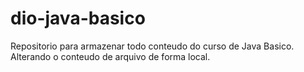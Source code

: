 # dio-java-basico
Repositorio para armazenar todo conteudo do curso de Java Basico.
Alterando o conteudo de arquivo de forma local.
 